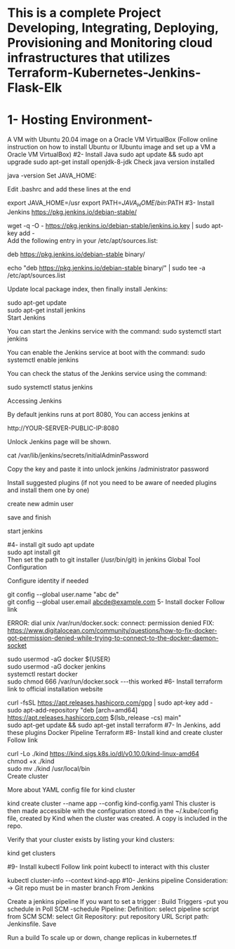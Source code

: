 # This is a complete Project Developing, Integrating, Deploying, Provisioning and Monitoring cloud infrastructures that utilizes Terraform-Kubernetes-Jenkins-Flask-Elk
# 1- Hosting Environment- 
A VM with Ubuntu 20.04 image on a Oracle VM VirtualBox (Follow online instruction on how to install Ubuntu or lUbuntu image and set up a VM a Oracle VM VirtualBox)
#2- Install Java
sudo apt update && sudo apt upgrade 
sudo apt-get install openjdk-8-jdk
Check java version installed

java -version
Set JAVA_HOME:

Edit .bashrc and add these lines at the end

  export JAVA_HOME=/usr
  export PATH=$JAVA_HOME/bin:$PATH
#3- Install Jenkins
https://pkg.jenkins.io/debian-stable/

wget -q -O - https://pkg.jenkins.io/debian-stable/jenkins.io.key | sudo apt-key add -  
Add the following entry in your /etc/apt/sources.list:

deb https://pkg.jenkins.io/debian-stable binary/

echo "deb https://pkg.jenkins.io/debian-stable binary/" | sudo tee -a /etc/apt/sources.list

Update local package index, then finally install Jenkins:

  sudo apt-get update  
  sudo apt-get install jenkins  
Start Jenkins

You can start the Jenkins service with the command:
sudo systemctl start jenkins

You can enable the Jenkins service at boot with the command:
sudo systemctl enable jenkins

You can check the status of the Jenkins service using the command:

sudo systemctl status jenkins

Accessing Jenkins

By default jenkins runs at port 8080, You can access jenkins at

http://YOUR-SERVER-PUBLIC-IP:8080

Unlock Jenkins page will be shown.

cat /var/lib/jenkins/secrets/initialAdminPassword

Copy the key and paste it into unlock jenkins /administrator password

Install suggested plugins (if not you need to be aware of needed plugins and install them one by one)

create new admin user

save and finish

start jenkins

#4- install git
sudo apt update  
sudo apt install git  
Then set the path to git installer (/usr/bin/git) in jenkins Global Tool Configuration

Configure identity if needed

git config --global user.name "abc de"   
git config --global user.email abcde@example.com
5- Install docker
Follow link

ERROR: dial unix /var/run/docker.sock: connect: permission denied
FIX: https://www.digitalocean.com/community/questions/how-to-fix-docker-got-permission-denied-while-trying-to-connect-to-the-docker-daemon-socket

sudo usermod -aG docker ${USER}  
sudo usermod -aG docker jenkins  
systemctl restart docker  
sudo chmod 666 /var/run/docker.sock ---this worked
#6- Install terraform
link to official installation website

curl -fsSL https://apt.releases.hashicorp.com/gpg | sudo apt-key add -  
sudo apt-add-repository "deb [arch=amd64] https://apt.releases.hashicorp.com $(lsb_release -cs) main"  
sudo apt-get update && sudo apt-get install terraform
#7- In Jenkins, add these plugins
Docker Pipeline
Terraform
#8- Install kind and create cluster
Follow link

curl -Lo ./kind https://kind.sigs.k8s.io/dl/v0.10.0/kind-linux-amd64  
chmod +x ./kind  
sudo mv ./kind /usr/local/bin  
Create cluster

More about YAML config file for kind cluster

kind create cluster --name app --config kind-config.yaml
This cluster is then made accessible with the configuration stored in the ~/.kube/config file, created by Kind when the cluster was created. A copy is included in the repo.

Verify that your cluster exists by listing your kind clusters:

kind get clusters

#9- Install kubectl
Follow link
point kubectl to interact with this cluster

kubectl cluster-info --context kind-app
#10- Jenkins pipeline
Consideration: -> Git repo must be in master branch
From Jenkins

Create a jenkins pipeline
If you want to set a trigger : Build Triggers -put you schedule in Poll SCM -schedule
Pipeline:
Definition: select pipeline script from SCM
SCM: select Git
Repository: put repository URL
Script path: Jenkinsfile.
Save

Run a build
To scale up or down, change replicas in kubernetes.tf
